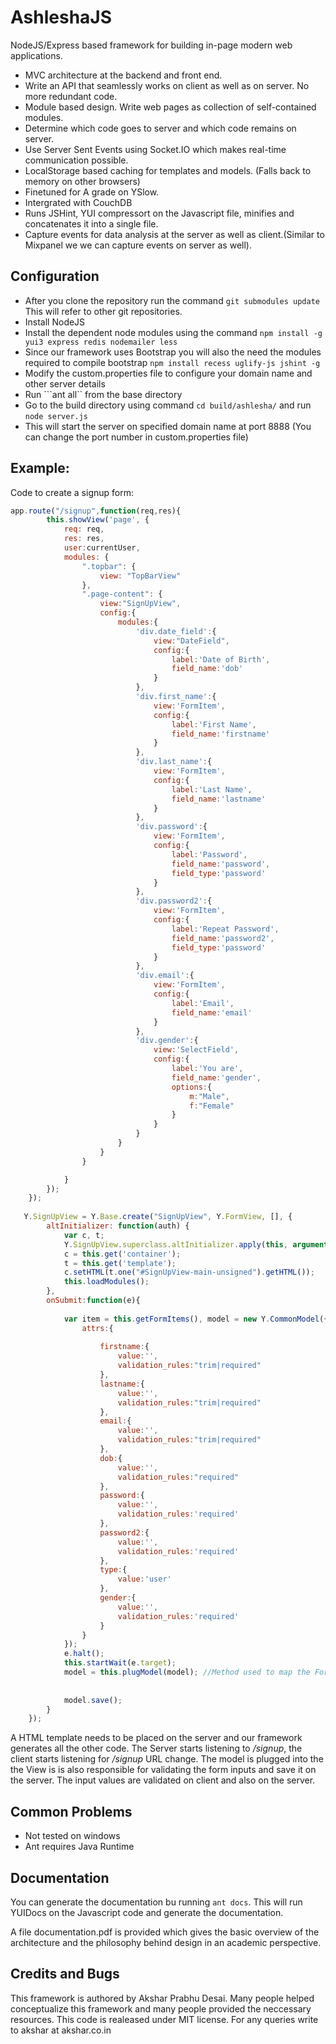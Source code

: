 AshleshaJS
=============

NodeJS/Express based framework for building in-page modern web applications.

* MVC architecture at the backend and front end.
* Write an API that seamlessly works on client as well as on server. No more redundant code.
* Module based design. Write web pages as collection of self-contained modules.
* Determine which code goes to server and which code remains on server.
* Use Server Sent Events using Socket.IO which makes real-time communication possible.
* LocalStorage based caching for templates and models. (Falls back to memory on other browsers)
* Finetuned for A grade on YSlow. 
* Intergrated with CouchDB
* Runs JSHint, YUI compressort on the Javascript file, minifies and concatenates it into a single file.
* Capture events for data analysis at the server as well as client.(Similar to Mixpanel we we can capture events on server as well).

Configuration
--------------

- After you clone the repository run the command ```git submodules update``` 	This will refer to other git repositories.
- Install NodeJS
- Install the dependent node modules using the command ```npm install -g yui3 express redis nodemailer less```
- Since our framework uses Bootstrap you will also the need the modules required to compile bootstrap ```npm install recess uglify-js jshint -g``` 
- Modify the custom.properties file to configure your domain name and other server details
- Run ```ant all`` from the base directory
- Go to the build directory using command  ```cd build/ashlesha/``` and run ```node server.js```
- This will start the server on specified domain name at port 8888 (You can change the port number in custom.properties file)

Example:
----------------

Code to create a signup form:

```Javascript
app.route("/signup",function(req,res){
    	this.showView('page', {
            req: req,
            res: res,
            user:currentUser,
            modules: {
                ".topbar": {
                    view: "TopBarView"
                },
                ".page-content": {
                	view:"SignUpView",
                	config:{
                		modules:{
                			'div.date_field':{
                				view:"DateField",
                				config:{
                					label:'Date of Birth',
                					field_name:'dob'
                				}
                			},
                			'div.first_name':{
                				view:'FormItem',
                				config:{
                					label:'First Name',
                					field_name:'firstname'
                				}
                			},
                			'div.last_name':{
                				view:'FormItem',
                				config:{
                					label:'Last Name',
                					field_name:'lastname'
                				}
                			},
                			'div.password':{
                				view:'FormItem',
                				config:{
                					label:'Password',
                					field_name:'password',
                					field_type:'password'
                				}
                			},
                			'div.password2':{
                				view:'FormItem',
                				config:{
                					label:'Repeat Password',
                					field_name:'password2',
                					field_type:'password'
                				}
                			},
                			'div.email':{
                				view:'FormItem',
                				config:{
                					label:'Email',
                					field_name:'email'
                				}
                			},
                			'div.gender':{
                				view:'SelectField',
                				config:{
                					label:'You are',
                					field_name:'gender',
                					options:{
                						m:"Male",
                						f:"Female"
                					}
                				}
                			}
                		}
                	}
                }

            }
        });
    });
    
   Y.SignUpView = Y.Base.create("SignUpView", Y.FormView, [], {
        altInitializer: function(auth) {
            var c, t;
            Y.SignUpView.superclass.altInitializer.apply(this, arguments);
            c = this.get('container');
            t = this.get('template');
            c.setHTML(t.one("#SignUpView-main-unsigned").getHTML());
            this.loadModules();
        },
        onSubmit:function(e){
        	
        	var item = this.getFormItems(), model = new Y.CommonModel({
        		attrs:{
        			
        			firstname:{
        				value:'',
        				validation_rules:"trim|required"
        			},
        			lastname:{
        				value:'',
        				validation_rules:"trim|required"
        			},
        			email:{
        				value:'',
        				validation_rules:"trim|required"
        			},
        			dob:{
        				value:'',
        				validation_rules:"required"
        			},
        			password:{
        				value:'',
        				validation_rules:'required'
        			},
        			password2:{
        				value:'',
        				validation_rules:'required'
        			},
        			type:{
        				value:'user'
        			},
        			gender:{
        				value:'',
        				validation_rules:'required'
        			}
        		}
        	});
        	e.halt();
        	this.startWait(e.target);
        	model = this.plugModel(model); //Method used to map the Form to the Model
        	
        	
        	model.save();
        }
    });
```
A HTML template needs to be placed on the server and our framework generates all the other code. The Server starts listening to */signup*, the client starts listening for */signup* 
URL change. The model is plugged into the the View is is also responsible for validating the form inputs and save it on the server. The input values are validated on client and also 
on the server. 


Common Problems
-----------------

- Not tested on windows 
- Ant requires Java Runtime 

Documentation
-----------------

You can generate the documentation bu running ```ant docs```. This will run YUIDocs on the Javascript code and generate the documentation.

A file documentation.pdf is provided which gives the basic overview of the architecture and the philosophy behind design in an academic perspective.

Credits and Bugs
------------------
This framework is authored by Akshar Prabhu Desai. Many people helped conceptualize this framework and many people provided the neccessary resources. 
This code is realeased under MIT license. For any queries write to akshar at akshar.co.in 
